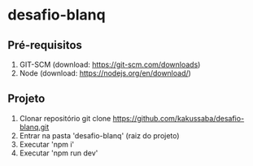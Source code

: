 # desafio-blanq

## Pré-requisitos

1) GIT-SCM (download: https://git-scm.com/downloads)
2) Node (download: https://nodejs.org/en/download/)

## Projeto

1) Clonar repositório
  git clone https://github.com/kakussaba/desafio-blanq.git
2) Entrar na pasta 'desafio-blanq' (raiz do projeto)
3) Executar 'npm i'
4) Executar 'npm run dev'
